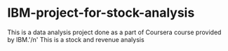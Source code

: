 # IBM-project-for-stock-analysis
This is a data analysis project done as a part of Coursera course provided by IBM.'/n'
This is a stock and revenue analysis
